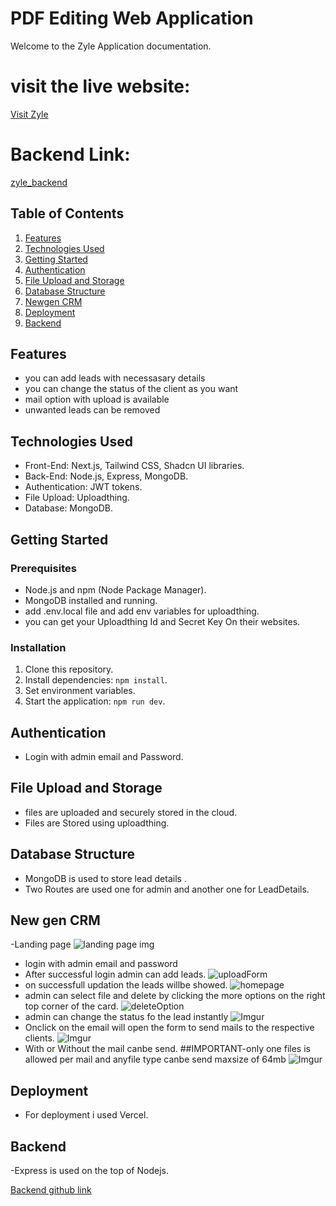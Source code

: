 # PDF Editing Web Application

Welcome to the Zyle Application documentation. 

# visit the live website:
[Visit Zyle](https://zyle.vercel.app/)

# Backend Link:
[zyle_backend](https://github.com/SARATHKUMAR-T/zyle_backend)

## Table of Contents

1. [Features](#features)
2. [Technologies Used](#technologies-used)
3. [Getting Started](#getting-started)
4. [Authentication](#authentication)
5. [File Upload and Storage](#file-upload-and-storage)
6. [Database Structure](#database-structure)
7. [Newgen CRM](#newgen-crm)
8. [Deployment](#deployment)
9. [Backend](#backend)

  


## Features<a name="features"></a>

- you can add leads with necessasary details
- you can change the status of the client as you want
- mail option with upload is available
- unwanted leads can be removed
  


## Technologies Used<a name="technologies-used"></a>

- Front-End: Next.js, Tailwind CSS, Shadcn UI libraries.
- Back-End: Node.js, Express, MongoDB.
- Authentication: JWT tokens.
- File Upload: Uploadthing.
- Database: MongoDB.

## Getting Started<a name="getting-started"></a>

### Prerequisites<a name="prerequisites"></a>

- Node.js and npm (Node Package Manager).
- MongoDB installed and running.
- add .env.local file and add env variables for uploadthing.
- you can get your Uploadthing Id and Secret Key On their websites.

### Installation<a name="installation"></a>

1. Clone this repository.
2. Install dependencies: `npm install`.
3. Set environment variables.
4. Start the application: `npm run dev`.

## Authentication<a name="authentication"></a>

- Login with admin email and Password.


## File Upload and Storage<a name="file-upload-and-storage"></a>

- files are uploaded and securely stored in the cloud.
- Files are Stored using uploadthing.

## Database Structure<a name="database-structure"></a>

- MongoDB is used to store lead details .
- Two Routes are used one for admin and another one for LeadDetails.

## New gen CRM<a name="newgen-crm"></a>

-Landing page
![landing page img](https://i.imgur.com/VRPTslW.png)
- login with admin email and password
- After successful login admin can add leads.
  ![uploadForm](https://i.imgur.com/AnrXVLy.png)
- on successfull updation the leads willbe showed.
  ![homepage](https://i.imgur.com/sG3dBdS.png)
- admin can select file and delete by clicking the more options on the right top corner of the card.
  ![deleteOption](https://i.imgur.com/t6r5ulC.png)
- admin can change the status fo the lead instantly
  ![Imgur](https://i.imgur.com/Ff9ezEg.png)
- Onclick on the email will open the form to send mails to the respective clients.
  ![Imgur](https://i.imgur.com/pr8ng1N.png)
- With or Without the mail canbe send.
##IMPORTANT-only one files is allowed per mail and anyfile type canbe send maxsize of 64mb
  ![Imgur](https://i.imgur.com/pqFDxSy.png)

## Deployment<a name="deployment"></a>

- For deployment i used Vercel.

## Backend <a name="backend"></a>

-Express is used on the top of Nodejs.

[Backend github link](https://github.com/SARATHKUMAR-T/zyle_backend)



